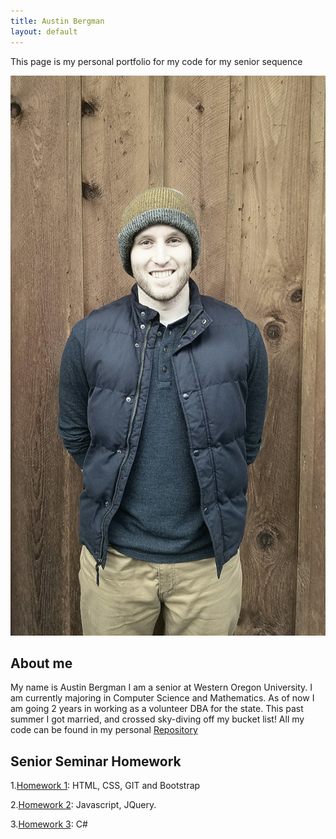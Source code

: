 ```yaml
---
title: Austin Bergman
layout: default
---
```


This page is my personal portfolio for my code for my senior sequence 

![Picture](PortfolioPictures/20170128_152343.jpg)

## About me 



My name is Austin Bergman I am a senior at Western Oregon University. I am currently majoring in Computer Science and Mathematics. As of now I am going 2 years in working as a volunteer DBA for the state. This past summer I got married, and crossed sky-diving off my bucket list!
All my code can be found in my personal [Repository](https://github.com/ABergman7/ABergman7.github.io)


## Senior Seminar Homework

1.[Homework 1](HW1/hw1blog.md): HTML, CSS, GIT and Bootstrap

2.[Homework 2](HW2/h2index.md): Javascript, JQuery.

3.[Homework 3](HW3/index.md): C#


